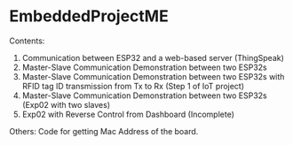 # EmbeddedProjectME
 
Contents:

1. Communication between ESP32 and a web-based server (ThingSpeak)
2. Master-Slave Communication Demonstration between two ESP32s
3. Master-Slave Communication Demonstration between two ESP32s with RFID tag ID transmission from Tx to Rx (Step 1 of IoT project)
4. Master-Slave Communication Demonstration between two ESP32s (Exp02 with two slaves)
5. Exp02 with Reverse Control from Dashboard (Incomplete)

Others:
Code for getting Mac Address of the board.
